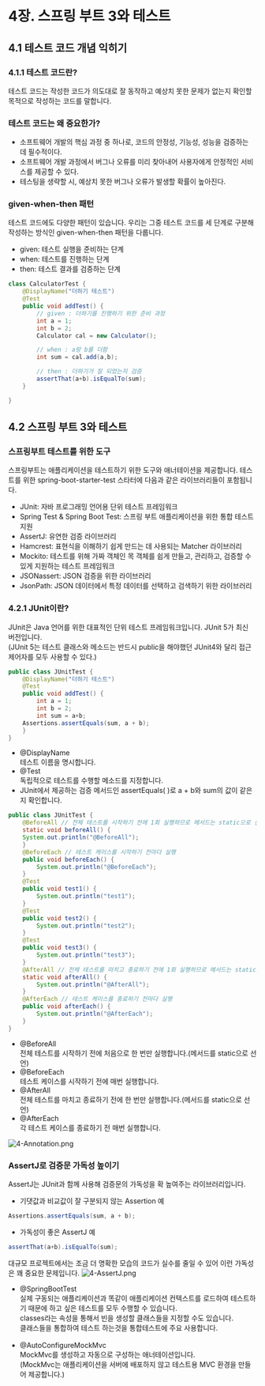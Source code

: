 # 4장. 스프링 부트 3와 테스트

## 4.1 테스트 코드 개념 익히기
### 4.1.1 테스트 코드란?
테스트 코드는 작성한 코드가 의도대로 잘 동작하고 예상치 못한 문제가 없는지 확인할 목적으로 작성하는 코드를 말합니다.
### 테스트 코드는 왜 중요한가?
- 소프트웨어 개발의 핵심 과정 중 하나로, 코드의 안정성, 기능성, 성능을 검증하는 데 필수적이다.
- 소프트웨어 개발 과정에서 버그나 오류를 미리 찾아내어 사용자에게 안정적인 서비스를 제공할 수 있다.
- 테스팅을 생략할 시, 예상치 못한 버그나 오류가 발생할 확률이 높아진다.
### given-when-then 패턴
테스트 코드에도 다양한 패턴이 있습니다. 우리는 그중 테스트 코드를 세 단계로 구분해 작성하는 방식인 given-when-then 패턴을 다룹니다.
- given: 테스트 실행을 준비하는 단계
- when: 테스트를 진행하는 단계
- then: 테스트 결과를 검증하는 단계
```java
class CalculatorTest {
    @DisplayName("더하기 테스트")
    @Test
    public void addTest() {
        // given : 더하기를 진행하기 위한 준비 과정
        int a = 1;
        int b = 2;
        Calculator cal = new Calculator();

        // when : a랑 b를 더함
        int sum = cal.add(a,b);

        // then : 더하기가 잘 되었는지 검증
        assertThat(a+b).isEqualTo(sum);
    }

}
```
## 4.2 스프링 부트 3와 테스트
### 스프링부트 테스트를 위한 도구
스프링부트는 애플리케이션을 테스트하기 위한 도구와 애너테이션을 제공합니다. 
테스트를 위한 spring-boot-starter-test 스타터에 다음과 같은 라이브러리들이 포함됩니다.
- JUnit: 자바 프로그래밍 언어용 단위 테스트 프레임워크
- Spring Test & Spring Boot Test: 스프링 부트 애플리케이션을 위한 통합 테스트 지원
- AssertJ: 유연한 검증 라이브러리
- Hamcrest: 표현식을 이해하기 쉽게 만드는 데 사용되는 Matcher 라이브러리
- Mockito: 테스트를 위해 가짜 객체인 목 객체를 쉽게 만들고, 관리하고, 검증할 수 있게 지원하는 테스트 프레임워크
- JSONassert: JSON 검증을 위한 라이브러리
- JsonPath: JSON 데이터에서 특정 데이터를 선택하고 검색하기 위한 라이브러리

### 4.2.1 JUnit이란?
JUnit은 Java 언어를 위한 대표적인 단위 테스트 프레임워크입니다. JUnit 5가 최신 버전입니다.<br>
(JUnit 5는 테스트 클래스와 메소드는 반드시 public을 해야했던 JUnit4와 달리 접근제어자를 모두 사용할 수 있다.)
```java
public class JUnitTest {
    @DisplayName("더하기 테스트")
    @Test
    public void addTest() {
        int a = 1;
        int b = 2;
        int sum = a+b;
    Assertions.assertEquals(sum, a + b); 
    }
}
```
- @DisplayName<br>
테스트 이름을 명시합니다. 
- @Test<br>
독립적으로 테스트를 수행할 메소드를 지정합니다.
- JUnit에서 제공하는 검증 메서드인 assertEquals( )로 a + b와 sum의 값이 같은지 확인합니다. 
```java
public class JUnitTest {
    @BeforeAll // 전체 테스트를 시작하기 전에 1회 실행하므로 메서드는 static으로 선언
    static void beforeAll() {
    System.out.println("@BeforeAll");
    }
    @BeforeEach // 테스트 케이스를 시작하기 전마다 실행
    public void beforeEach() {
        System.out.println("@BeforeEach");
    }
    @Test
    public void test1() {
        System.out.println("test1");
    }
    @Test
    public void test2() {
        System.out.println("test2");
    }
    @Test
    public void test3() {
        System.out.println("test3");
    }
    @AfterAll // 전체 테스트를 마치고 종료하기 전에 1회 실행하므로 메서드는 static으로 선언
    static void afterAll() {
        System.out.println("@AfterAll");
    }
    @AfterEach // 테스트 케이스를 종료하기 전마다 실행
    public void afterEach() {
        System.out.println("@AfterEach");
    }
}
```
- @BeforeAll<br>
  전체 테스트를 시작하기 전에 처음으로 한 번만 실행합니다.(메서드를 static으로 선언)
- @BeforeEach<br>
  테스트 케이스를 시작하기 전에 매번 실행합니다.
- @AfterAll<br>
  전체 테스트를 마치고 종료하기 전에 한 번만 실행합니다.(메서드를 static으로 선언)
- @AfterEach<br>
  각 테스트 케이스를 종료하기 전 매번 실행합니다. 

![4-Annotation.png](./img/4-Annotation.png)

### AssertJ로 검증문 가독성 높이기
AssertJ는 JUnit과 함께 사용해 검증문의 가독성을 확 높여주는 라이브러리입니다.
- 기댓값과 비교값이 잘 구분되지 않는 Assertion 예
```java
Assertions.assertEquals(sum, a + b); 
```
- 가독성이 좋은 AssertJ 예
```java
assertThat(a+b).isEqualTo(sum);
```
대규모 프로젝트에서는 조금 더 명확한 모습의 코드가 실수를 줄일 수 있어 이런 가독성은 꽤 중요한 문제입니다.
![4-AssertJ.png](./img/4-AssertJ.png)

- @SpringBootTest<br>
  실제 구동되는 애플리케이션과 똑같이 애플리케이션 컨텍스트를 로드하여 테스트하기 때문에 하고 싶은 테스트를 모두 수행할 수 있습니다.<br>
  classes라는 속성을 통해서 빈을 생성할 클래스들을 지정할 수도 있습니다.<br>
  클래스들을 통합하여 테스트 하는것을 통합테스트에 주요 사용합니다.<br>
  <br>
- @AutoConfigureMockMvc<br>
  MockMvc를 생성하고 자동으로 구성하는 애너테이션입니다.<br>
  (MockMvc는 애플리케이션을 서버에 배포하지 않고 테스트용 MVC 환경을 만들어 제공합니다.)
